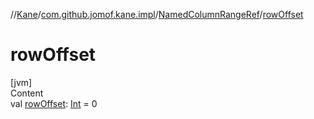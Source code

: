 //[Kane](../../index.md)/[com.github.jomof.kane.impl](../index.md)/[NamedColumnRangeRef](index.md)/[rowOffset](row-offset.md)



# rowOffset  
[jvm]  
Content  
val [rowOffset](row-offset.md): [Int](https://kotlinlang.org/api/latest/jvm/stdlib/kotlin/-int/index.html) = 0  



